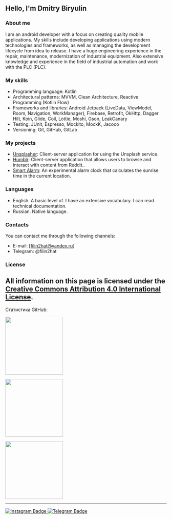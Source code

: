 ## Hello, I'm Dmitry Biryulin

### About me
I am an android developer with a focus on creating quality mobile applications. My skills include developing applications using modern technologies and frameworks, as well as managing the development lifecycle from idea to release. I have a huge engineering experience in the repair, maintenance, modernization of industrial equipment. Also extensive knowledge and experience in the field of industrial automation and work with the PLC (PLC).

### My skills
- Programming language: Kotlin
- Architectural patterns: MVVM, Clean Architecture, Reactive Programming (Kotlin Flow)
- Frameworks and libraries: Android Jetpack (LiveData, ViewModel, Room, Navigation, WorkManager), Firebase, Retrofit, OkHttp, Dagger Hilt, Koin, Glide, Coil, Lottie, Moshi, Gson, LeakCanary
- Testing: JUnit, Espresso, Mockito, MockK, Jacoco
- Versioning: Git, GitHub, GitLab

### My projects
- [Unsplasher](https://github.com/filin2hat/Unsplasher): Client-server application for using the Unsplash service.
- [Humblr](https://github.com/filin2hat/Redditron): Client-server application that allows users to browse and interact with content from Reddit..
- [Smart Alarm](https://github.com/filin2hat/SmartAlarm): An experimental alarm clock that calculates the sunrise time in the current location.

### Languages
- English. A basic level of. I have an extensive vocabulary. I can read technical documentation.
- Russian. Native language.

### Contacts
You can contact me through the following channels:
- E-mail: [filin2hat@yandex.ru]
- Telegram: @filin2hat

### License
All information on this page is licensed under the [Creative Commons Attribution 4.0 International License](https://creativecommons.org/licenses/by/4.0/).
---

<summary>Статистика GitHub:</summary>
<p align="left">
<a href="https://github.com/filin2hat">
  <img height="180em" src="https://github-readme-stats-eight-theta.vercel.app/api?username=filin2hat&show_icons=true&theme=algolia&include_all_commits=true&count_private=true"/>
  </a>
</p>
<p align="left">
<a href="https://github.com/filin2hat">
  <img height="180em" src="http://github-readme-streak-stats.herokuapp.com?user=filin2hat&theme=algolia"/>
  </a>
</p>
<p align="left">
<a href="https://github.com/filin2hat">
<img height="180em" src="https://github-readme-stats-eight-theta.vercel.app/api/top-langs/?username=filin2hat&layout=compact&langs_count=8&theme=algolia"/>
</a>
</p>

---

<div id="badges">
  <a href="https://www.instagram.com/filin2hat">
    <img src="https://img.shields.io/badge/Instagram-purple?style=for-the-badge&logo=instagram&logoColor=white" alt="Instagram Badge"/>
  </a>
  <a href="https://t.me/filin2hat">
    <img src="https://img.shields.io/badge/Telegram-blue?style=for-the-badge&logo=telegram&logoColor=white" alt="Telegram Badge"/>
  </a>
</div>
